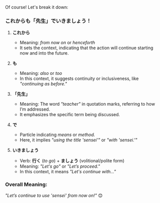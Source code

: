 Of course! Let's break it down:  

### これからも「先生」でいきましょう！
1. **これから**  
   - Meaning: *from now on* or *henceforth*  
   - It sets the context, indicating that the action will continue starting now and into the future.  

2. **も**  
   - Meaning: *also* or *too*  
   - In this context, it suggests continuity or inclusiveness, like *"continuing as before."*  

3. **「先生」**  
   - Meaning: The word *"teacher"* in quotation marks, referring to how I’m addressed.  
   - It emphasizes the specific term being discussed.  

4. **で**  
   - Particle indicating *means* or *method.*  
   - Here, it implies *"using the title 'sensei'"* or *"with 'sensei.'"*  

5. **いきましょう**  
   - Verb: **行く** (*to go*) + **ましょう** (volitional/polite form)  
   - Meaning: *"Let's go"* or *"Let’s proceed."*  
   - In this context, it means *"Let's continue with..."*  

### Overall Meaning:  
*"Let’s continue to use 'sensei' from now on!"* 😊
